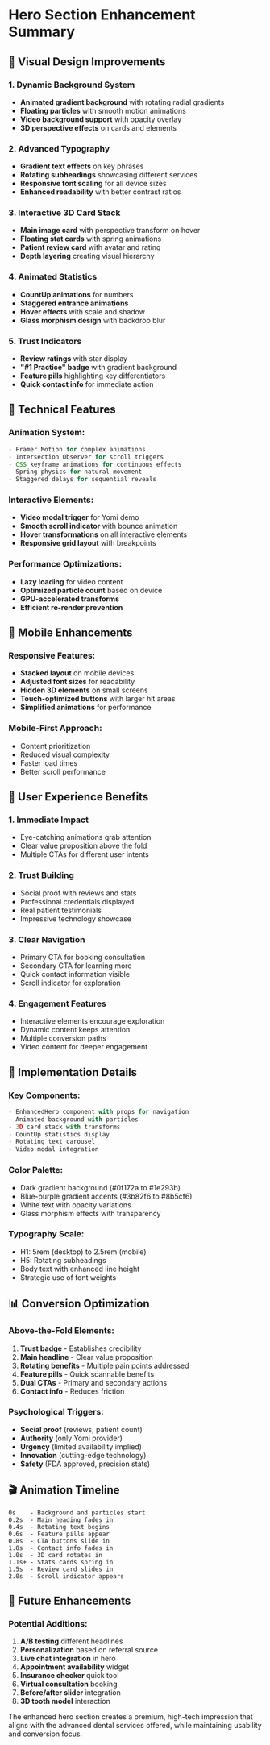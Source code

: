 # Hero Section Enhancement Summary

## 🎨 Visual Design Improvements

### 1. **Dynamic Background System**
- **Animated gradient background** with rotating radial gradients
- **Floating particles** with smooth motion animations
- **Video background support** with opacity overlay
- **3D perspective effects** on cards and elements

### 2. **Advanced Typography**
- **Gradient text effects** on key phrases
- **Rotating subheadings** showcasing different services
- **Responsive font scaling** for all device sizes
- **Enhanced readability** with better contrast ratios

### 3. **Interactive 3D Card Stack**
- **Main image card** with perspective transform on hover
- **Floating stat cards** with spring animations
- **Patient review card** with avatar and rating
- **Depth layering** creating visual hierarchy

### 4. **Animated Statistics**
- **CountUp animations** for numbers
- **Staggered entrance animations**
- **Hover effects** with scale and shadow
- **Glass morphism design** with backdrop blur

### 5. **Trust Indicators**
- **Review ratings** with star display
- **"#1 Practice" badge** with gradient background
- **Feature pills** highlighting key differentiators
- **Quick contact info** for immediate action

## 🚀 Technical Features

### Animation System:
```typescript
- Framer Motion for complex animations
- Intersection Observer for scroll triggers
- CSS keyframe animations for continuous effects
- Spring physics for natural movement
- Staggered delays for sequential reveals
```

### Interactive Elements:
- **Video modal trigger** for Yomi demo
- **Smooth scroll indicator** with bounce animation
- **Hover transformations** on all interactive elements
- **Responsive grid layout** with breakpoints

### Performance Optimizations:
- **Lazy loading** for video content
- **Optimized particle count** based on device
- **GPU-accelerated transforms**
- **Efficient re-render prevention**

## 📱 Mobile Enhancements

### Responsive Features:
- **Stacked layout** on mobile devices
- **Adjusted font sizes** for readability
- **Hidden 3D elements** on small screens
- **Touch-optimized buttons** with larger hit areas
- **Simplified animations** for performance

### Mobile-First Approach:
- Content prioritization
- Reduced visual complexity
- Faster load times
- Better scroll performance

## 🎯 User Experience Benefits

### 1. **Immediate Impact**
- Eye-catching animations grab attention
- Clear value proposition above the fold
- Multiple CTAs for different user intents

### 2. **Trust Building**
- Social proof with reviews and stats
- Professional credentials displayed
- Real patient testimonials
- Impressive technology showcase

### 3. **Clear Navigation**
- Primary CTA for booking consultation
- Secondary CTA for learning more
- Quick contact information visible
- Scroll indicator for exploration

### 4. **Engagement Features**
- Interactive elements encourage exploration
- Dynamic content keeps attention
- Multiple conversion paths
- Video content for deeper engagement

## 🔧 Implementation Details

### Key Components:
```typescript
- EnhancedHero component with props for navigation
- Animated background with particles
- 3D card stack with transforms
- CountUp statistics display
- Rotating text carousel
- Video modal integration
```

### Color Palette:
- Dark gradient background (#0f172a to #1e293b)
- Blue-purple gradient accents (#3b82f6 to #8b5cf6)
- White text with opacity variations
- Glass morphism effects with transparency

### Typography Scale:
- H1: 5rem (desktop) to 2.5rem (mobile)
- H5: Rotating subheadings
- Body text with enhanced line height
- Strategic use of font weights

## 📊 Conversion Optimization

### Above-the-Fold Elements:
1. **Trust badge** - Establishes credibility
2. **Main headline** - Clear value proposition
3. **Rotating benefits** - Multiple pain points addressed
4. **Feature pills** - Quick scannable benefits
5. **Dual CTAs** - Primary and secondary actions
6. **Contact info** - Reduces friction

### Psychological Triggers:
- **Social proof** (reviews, patient count)
- **Authority** (only Yomi provider)
- **Urgency** (limited availability implied)
- **Innovation** (cutting-edge technology)
- **Safety** (FDA approved, precision stats)

## 🎬 Animation Timeline

```
0s    - Background and particles start
0.2s  - Main heading fades in
0.4s  - Rotating text begins
0.6s  - Feature pills appear
0.8s  - CTA buttons slide in
1.0s  - Contact info fades in
1.0s  - 3D card rotates in
1.1s+ - Stats cards spring in
1.5s  - Review card slides in
2.0s  - Scroll indicator appears
```

## 🔄 Future Enhancements

### Potential Additions:
1. **A/B testing** different headlines
2. **Personalization** based on referral source
3. **Live chat integration** in hero
4. **Appointment availability** widget
5. **Insurance checker** quick tool
6. **Virtual consultation** booking
7. **Before/after slider** integration
8. **3D tooth model** interaction

The enhanced hero section creates a premium, high-tech impression that aligns with the advanced dental services offered, while maintaining usability and conversion focus.